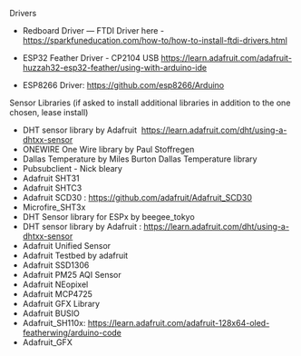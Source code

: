 Drivers
- Redboard Driver — FTDI Driver here -  https://sparkfuneducation.com/how-to/how-to-install-ftdi-drivers.html

- ESP32 Feather Driver - CP2104 USB https://learn.adafruit.com/adafruit-huzzah32-esp32-feather/using-with-arduino-ide

- ESP8266 Driver: https://github.com/esp8266/Arduino

Sensor Libraries (if asked to install additional libraries in addition to the one chosen, lease install)

- DHT sensor library by Adafruit  https://learn.adafruit.com/dht/using-a-dhtxx-sensor
- ONEWIRE One Wire library by Paul Stoffregen
- Dallas Temperature by Miles Burton Dallas Temperature library
- Pubsubclient - Nick bleary
- Adafruit SHT31
- Adafruit SHTC3
- Adafruit SCD30 : https://github.com/adafruit/Adafruit_SCD30
- Microfire_SHT3x
- DHT Sensor library for ESPx by beegee_tokyo
- DHT sensor library by Adafruit : https://learn.adafruit.com/dht/using-a-dhtxx-sensor
- Adafruit Unified Sensor 
- Adafruit Testbed by adafruit
- Adafruit SSD1306
- Adafruit PM25 AQI Sensor
- Adafruit NEopixel
- Adafruit MCP4725
- Adafruit GFX Library
- Adafruit BUSIO
- Adafruit_SH110x: https://learn.adafruit.com/adafruit-128x64-oled-featherwing/arduino-code
- Adafruit_GFX

